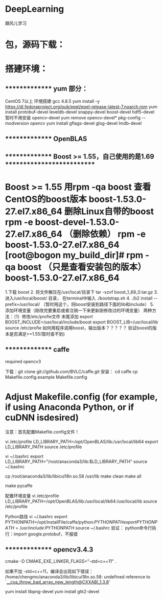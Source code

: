 # DeepLearning
跟风儿学习


# 包，源码下载：

# 搭建环境：

## ************* yum 部分：
CentOS 7以上 环境搭建
gcc 4.8.5
yum install -y https://dl.fedoraproject.org/pub/epel/epel-release-latest-7.noarch.rpm
yum install protobuf-devel leveldb-devel snappy-devel boost-devel hdf5-devel
暂时不用安装 opencv-devel
yum remove opencv-devel*
pkg-config --modversion opencv
yum install gflags-devel glog-devel lmdb-devel


## ************* OpenBLAS

## ************* Boost >= 1.55，自己使用的是1.69 *************************

Boost >= 1.55
用rpm -qa boost 查看CentOS的boost版本
boost-1.53.0-27.el7.x86_64
删除Linux自带的boost
rpm -e boost-devel-1.53.0-27.el7.x86_64 （删除依赖）
rpm -e boost-1.53.0-27.el7.x86_64
[root@bogon my_build_dir]# rpm -qa boost （只是查看安装包的版本）
boost-1.53.0-27.el7.x86_64
==========================
1.下载 boost
2. 将文件解压在/usr/local/目录下
tar -xzvf boost_1_68_0.tar.gz
3. 进入/usr/local/boost/ 目录， 在terminal中输入
./bootstrap.sh
4.
./b2 install --prefix=/usr/local/ （暂时用这个，将boost安装到路径下面的lib和include）
5.
添加环境变量（刚改完要重启或者注销一下来更新刚修改过的环境变量）
两种方法：（1）修改/etc/profie文件 末尾添加
export BOOST_INCLUDE=/usr/local/include/boost
export BOOST_LIB=/usr/local/lib
source /etc/profie
如何用程序调用boost，输出版本？？？？？
验证boost的版本是否满足>=1.55(暂时查不到)

## ************* caffe
required opencv3

下载：git clone git://github.com/BVLC/caffe.git
安装：
cd caffe
cp Makefile.config.example Makefile.config
# Adjust Makefile.config (for example, if using Anaconda Python, or if cuDNN isdesired)
注意：首先配置Makefile.config文件！

vi /etc/profile
LD_LIBRARY_PATH=/opt/OpenBLAS/lib:/usr/local/lib64
export LD_LIBRARY_PATH
source /etc/profile

vi ~/.bashrc
export LD_LIBRARY_PATH="/root/anaconda3/lib:$LD_LIBRARY_PATH"
source ~/.bashrc

cp /root/anaconda3/lib/libicui18n.so.58 /usr/lib
make clean
make all

make pycaffe

配置环境变量
vi /etc/profile
LD_LIBRARY_PATH=/opt/OpenBLAS/lib:/usr/local/lib64:/usr/local/lib
source /etc/profile

Python路径
vi ~/.bashrc
export PYTHONPATH=/opt/installFile/caffe/python:$PYTHONPATH
export PYTHONPATH=/usr/include:$PYTHONPATH
source ~/.bashrc
验证：
python命令行执行：import google.protobuf，不报错

## ************* opencv3.4.3
cmake -D CMAKE_EXE_LINKER_FLAGS="-std=c++11" .

如果不加 -std=c++11，编译会出现如下错误：
/home/chengmo/anaconda3/lib/libicui18n.so.58: undefined reference to `__cxa_throw_bad_array_new_length@CXXABI_1.3.8'

yum install libpng-devel
yum install gtk2-devel


